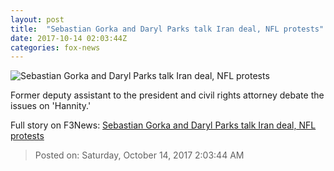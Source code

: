 ```yaml
---
layout: post
title:  "Sebastian Gorka and Daryl Parks talk Iran deal, NFL protests"
date: 2017-10-14 02:03:44Z
categories: fox-news
---
```


![Sebastian Gorka and Daryl Parks talk Iran deal, NFL protests](http://a57.foxnews.com/media2.foxnews.com/BrightCove/694940094001/2017/10/14/640/360/694940094001_5609901858001_5609883532001-vs.jpg)

Former deputy assistant to the president and civil rights attorney debate the issues on 'Hannity.'


Full story on F3News: [Sebastian Gorka and Daryl Parks talk Iran deal, NFL protests](http://www.f3nws.com/n/APZb4G)

> Posted on: Saturday, October 14, 2017 2:03:44 AM
